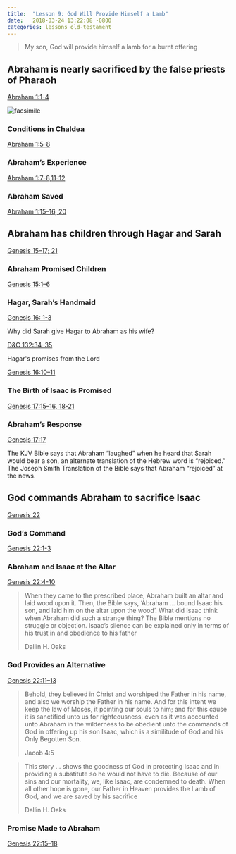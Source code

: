 ```yaml
---
title:  "Lesson 9: God Will Provide Himself a Lamb"
date:   2018-03-24 13:22:08 -0800
categories: lessons old-testament
---
```


> My son, God will provide himself a lamb for a burnt offering

## Abraham is nearly sacrificed by the false priests of Pharaoh

[Abraham 1:1-4](https://www.lds.org/scriptures/pgp/abr/1.1-4?lang=eng#0)

![facsimile](https://broadcast.lds.org/crowdsource/mobile/images/1241077/d94e124c51a346db884f45373fa31b35/2660x2522.jpg)


### Conditions in Chaldea

[Abraham 1:5-8](https://www.lds.org/scriptures/pgp/abr/1.5-8?lang=eng#5)

### Abraham’s Experience

[Abraham 1:7-8,11-12](https://www.lds.org/scriptures/pgp/abr/1.7-8%2C11-12?lang=eng#7)

### Abraham Saved

[Abraham 1:15–16, 20](https://www.lds.org/scriptures/pgp/abr/1.15-16%2C20?lang=eng#15)


## Abraham has children through Hagar and Sarah

[Genesis 15–17; 21](https://www.lds.org/scriptures/ot/gen/15?lang=eng)

### Abraham Promised Children

[Genesis 15:1–6](https://www.lds.org/scriptures/ot/gen/15.1-6?lang=eng#1)

### Hagar, Sarah’s Handmaid

[Genesis 16: 1-3](https://www.lds.org/scriptures/ot/gen/16.1-3?lang=eng#1)

Why did Sarah give Hagar to Abraham as his wife?

[D&C 132:34–35](https://www.lds.org/scriptures/dc-testament/dc/132.34-35?lang=eng#33)

Hagar's promises from the Lord

[Genesis 16:10–11](https://www.lds.org/scriptures/ot/gen/16.10-11?lang=eng#10)

### The Birth of Isaac is Promised

[Genesis 17:15–16, 18-21](https://www.lds.org/scriptures/ot/gen/17.15-16%2C18-21?lang=eng#15)

### Abraham’s Response

[Genesis 17:17](https://www.lds.org/scriptures/ot/gen/17.17?lang=eng#17)

The KJV Bible says that Abraham “laughed” when he heard that Sarah would bear a son, an alternate translation of the Hebrew word is “rejoiced.” 
The Joseph Smith Translation of the Bible says that Abraham “rejoiced” at the news.


## God commands Abraham to sacrifice Isaac

[Genesis 22](https://www.lds.org/scriptures/ot/gen/22?lang=eng)

### God’s Command

[Genesis 22:1-3](https://www.lds.org/scriptures/ot/gen/22.1-3?lang=eng#1)

### Abraham and Isaac at the Altar

[Genesis 22:4-10](https://www.lds.org/scriptures/ot/gen/22.4-10?lang=eng#4)

> When they came to the prescribed place, Abraham built an altar and laid wood upon it. Then, the Bible says, ‘Abraham … bound Isaac his son, and laid him on the altar upon the wood’. What did Isaac think when Abraham did such a strange thing? The Bible mentions no struggle or objection. Isaac’s silence can be explained only in terms of his trust in and obedience to his father
> 
> Dallin H. Oaks

### God Provides an Alternative

[Genesis 22:11–13](https://www.lds.org/scriptures/ot/gen/22.11-13?lang=eng#11)

> Behold, they believed in Christ and worshiped the Father in his name, and also we worship the Father in his name. And for this intent we keep the law of Moses, it pointing our souls to him; and for this cause it is sanctified unto us for righteousness, even as it was accounted unto Abraham in the wilderness to be obedient unto the commands of God in offering up his son Isaac, which is a similitude of God and his Only Begotten Son.
>
> Jacob 4:5


> This story … shows the goodness of God in protecting Isaac and in providing a substitute so he would not have to die. Because of our sins and our mortality, we, like Isaac, are condemned to death. When all other hope is gone, our Father in Heaven provides the Lamb of God, and we are saved by his sacrifice
>
> Dallin H. Oaks


### Promise Made to Abraham

[Genesis 22:15–18](https://www.lds.org/scriptures/ot/gen/22.15-18?lang=eng#15)
